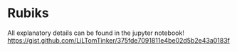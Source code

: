 # Rubiks
All explanatory details can be found in the jupyter notebook!
https://gist.github.com/LiLTomTinker/375fde7091811e4be02d5b2e43a0183f
